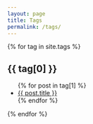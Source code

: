 ```yaml
---
layout: page
title: Tags
permalink: /tags/
---
```


{% for tag in site.tags %}
  <h2>{{ tag[0] }}</h2>
  <ul>
    {% for post in tag[1] %}
      <li><a href="..{{ post.url }}">{{ post.title }}</a></li>
    {% endfor %}
  </ul>
{% endfor %}
